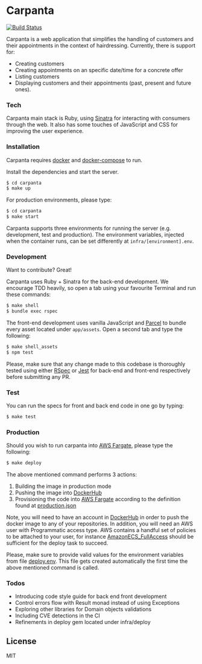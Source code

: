 # Carpanta

[![Build Status](https://travis-ci.com/jollopre/carpanta.svg?branch=master)](https://travis-ci.com/jollopre/carpanta)

Carpanta is a web application that simplifies the handling of customers and their appointments in the context of hairdressing. Currently, there is support for:

  - Creating customers
  - Creating appointments on an specific date/time for a concrete offer
  - Listing customers
  - Displaying customers and their appointments (past, present and future ones).

### Tech

Carpanta main stack is Ruby, using [Sinatra](http://sinatrarb.com/) for interacting with consumers through the web. It also has some touches of JavaScript and CSS for improving the user experience.

### Installation

Carpanta requires [docker](https://www.docker.com/) and [docker-compose](https://docs.docker.com/compose/) to run.

Install the dependencies and start the server.

```sh
$ cd carpanta
$ make up
```

For production environments, please type:

```sh
$ cd carpanta
$ make start
```

Carpanta supports three environments for running the server (e.g. development, test and production). The environment variables, injected when the container runs, can be set differently at `infra/[environment].env`.

### Development

Want to contribute? Great!

Carpanta uses Ruby + Sinatra for the back-end development. We encourage TDD heavily, so open a tab using your favourite Terminal and run these commands:

```sh
$ make shell
$ bundle exec rspec
```

The front-end development uses vanilla JavaScript and [Parcel](https://parceljs.org/) to bundle every asset located under `app/assets`. Open a second tab and type the following:

```sh
$ make shell_assets
$ npm test
```

Please, make sure that any change made to this codebase is thoroughly tested using either [RSpec](https://rspec.info/) or [Jest](https://jestjs.io/) for back-end and front-end respectively before submitting any PR.

### Test

You can run the specs for front and back end code in one go by typing:

```sh
$ make test
```

### Production

Should you wish to run carpanta into [AWS Fargate](https://docs.aws.amazon.com/AmazonECS/latest/developerguide/AWS_Fargate.html), please type the following:

```sh
$ make deploy
```

The above mentioned command performs 3 actions:

1. Building the image in production mode
2. Pushing the image into [DockerHub](https://hub.docker.com/)
3. Provisioning the code into [AWS Fargate](https://docs.aws.amazon.com/AmazonECS/latest/developerguide/AWS_Fargate.html) according to the definition found at [production.json](infra/production.json)

Note, you will need to have an account in [DockerHub](https://hub.docker.com/) in order to push the docker image to any of your repositories. In addition, you will need an AWS user with Programmatic access type. AWS contains a handful set of policies to be attached to your user, for instance [AmazonECS_FullAccess](https://docs.aws.amazon.com/AmazonECS/latest/developerguide/ecs_managed_policies.html#AmazonECS_FullAccess) should be sufficient for the deploy task to succeed.

Please, make sure to provide valid values for the environment variables from file [deploy.env](infra/deploy.env.example). This file gets created automatically the first time the above mentioned command is called.

### Todos

 - Introducing code style guide for back end front development
 - Control errors flow with Result monad instead of using Exceptions
 - Exploring other libraries for Domain objects validations
 - Including CVE detections in the CI
 - Refinements in deploy gem located under infra/deploy

License
----

MIT
